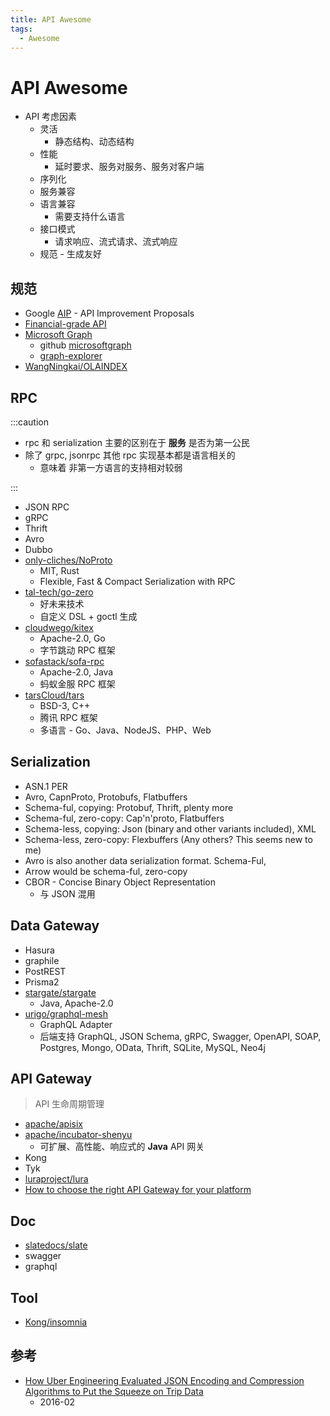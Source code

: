 ```yaml
---
title: API Awesome
tags:
  - Awesome
---
```


# API Awesome

- API 考虑因素
  - 灵活
    - 静态结构、动态结构
  - 性能
    - 延时要求、服务对服务、服务对客户端
  - 序列化
  - 服务兼容
  - 语言兼容
    - 需要支持什么语言
  - 接口模式
    - 请求响应、流式请求、流式响应
  - 规范 - 生成友好

## 规范

- Google [AIP](https://google.aip.dev/general) - API Improvement Proposals
- [Financial-grade API](https://fapi.openid.net)
- [Microsoft Graph](https://docs.microsoft.com/zh-cn/graph/overview)
  - github [microsoftgraph](https://github.com/microsoftgraph)
  - [graph-explorer](https://developer.microsoft.com/zh-cn/graph/graph-explorer)
- [WangNingkai/OLAINDEX](https://github.com/WangNingkai/OLAINDEX)

## RPC

:::caution

- rpc 和 serialization 主要的区别在于 **服务** 是否为第一公民
- 除了 grpc, jsonrpc 其他 rpc 实现基本都是语言相关的
  - 意味着 非第一方语言的支持相对较弱

:::

- JSON RPC
- gRPC
- Thrift
- Avro
- Dubbo
- [only-cliches/NoProto](https://github.com/only-cliches/NoProto)
  - MIT, Rust
  - Flexible, Fast & Compact Serialization with RPC
- [tal-tech/go-zero](https://github.com/tal-tech/go-zero)
  - 好未来技术
  - 自定义 DSL + goctl 生成
- [cloudwego/kitex](https://github.com/cloudwego/kitex)
  - Apache-2.0, Go
  - 字节跳动 RPC 框架
- [sofastack/sofa-rpc](https://github.com/sofastack/sofa-rpc)
  - Apache-2.0, Java
  - 蚂蚁金服 RPC 框架
- [tarsCloud/tars](https://github.com/tarsCloud/tars)
  - BSD-3, C++
  - 腾讯 RPC 框架
  - 多语言 - Go、Java、NodeJS、PHP、Web

## Serialization

- ASN.1 PER
- Avro, CapnProto, Protobufs, Flatbuffers
- Schema-ful, copying: Protobuf, Thrift, plenty more
- Schema-ful, zero-copy: Cap'n'proto, Flatbuffers
- Schema-less, copying: Json (binary and other variants included), XML
- Schema-less, zero-copy: Flexbuffers (Any others? This seems new to me)
- Avro is also another data serialization format. Schema-Ful,
- Arrow would be schema-ful, zero-copy
- CBOR - Concise Binary Object Representation
  - 与 JSON 混用

## Data Gateway

- Hasura
- graphile
- PostREST
- Prisma2
- [stargate/stargate](https://github.com/stargate/stargate)
  - Java, Apache-2.0
- [urigo/graphql-mesh](https://github.com/urigo/graphql-mesh)
  - GraphQL Adapter
  - 后端支持 GraphQL, JSON Schema, gRPC, Swagger, OpenAPI, SOAP, Postgres, Mongo, OData, Thrift, SQLite, MySQL, Neo4j

## API Gateway

> API 生命周期管理

- [apache/apisix](https://github.com/apache/apisix)
- [apache/incubator-shenyu](https://github.com/apache/incubator-shenyu)
  - 可扩展、高性能、响应式的 **Java** API 网关
- Kong
- Tyk
- [luraproject/lura](https://github.com/luraproject/lura)
- [How to choose the right API Gateway for your platform](https://www.moesif.com/blog/technical/api-gateways/How-to-Choose-The-Right-API-Gateway-For-Your-Platform-Comparison-Of-Kong-Tyk-Apigee-And-Alternatives/)

## Doc

- [slatedocs/slate](https://github.com/slatedocs/slate)
- swagger
- graphql

## Tool

- [Kong/insomnia](https://github.com/Kong/insomnia)

## 参考

- [How Uber Engineering Evaluated JSON Encoding and Compression Algorithms to Put the Squeeze on Trip Data](https://eng.uber.com/trip-data-squeeze-json-encoding-compression/)
  - 2016-02
